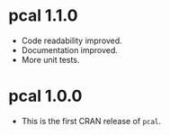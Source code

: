 
# pcal 1.1.0

* Code readability improved.
* Documentation improved.
* More unit tests.

# pcal 1.0.0

* This is the first CRAN release of `pcal`.
